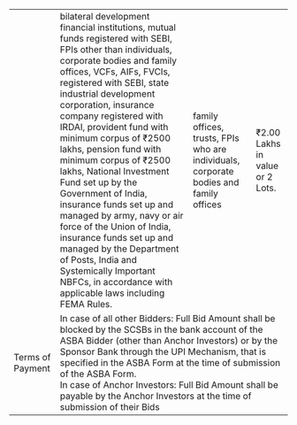 <table><tr><td></td><td>bilateral development financial institutions, mutual funds registered with SEBI, FPIs other than individuals, corporate bodies and family offices, VCFs, AIFs, FVCIs, registered with SEBI, state industrial development corporation, insurance company registered with IRDAI, provident fund with minimum corpus of ₹2500 lakhs, pension fund with minimum corpus of ₹2500 lakhs, National Investment Fund set up by the Government of India, insurance funds set up and managed by army, navy or air force of the Union of India, insurance funds set up and managed by the Department of Posts, India and Systemically Important NBFCs, in accordance with applicable laws including FEMA Rules.</td><td>family offices, trusts, FPIs who are individuals, corporate bodies and family offices</td><td>₹2.00 Lakhs in value or 2 Lots.</td></tr><tr><td>Terms of Payment</td><td colspan="3">In case of all other Bidders: Full Bid Amount shall be blocked by the SCSBs in the bank account of the ASBA Bidder (other than Anchor Investors) or by the Sponsor Bank through the UPI Mechanism, that is specified in the ASBA Form at the time of submission of the ASBA Form.<br/>In case of Anchor Investors: Full Bid Amount shall be payable by the Anchor Investors at the time of submission of their Bids</td></tr></table>